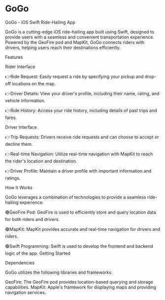# GoGo

GoGo - iOS Swift Ride-Hailing App

GoGo is a cutting-edge iOS ride-hailing app built using Swift, designed to provide users with a seamless and convenient transportation experience. Powered by the GeoFire pod and MapKit, GoGo connects riders with drivers, helping users reach their destinations efficiently.

Features

Rider Interface

👉Ride Request: Easily request a ride by specifying your pickup and drop-off locations on the map.

👉Driver Details: View your driver's profile, including their name, rating, and vehicle information.

👉Ride History: Access your ride history, including details of past trips and fares.


Driver Interface

👉Trip Requests: Drivers receive ride requests and can choose to accept or decline them.

👉Real-time Navigation: Utilize real-time navigation with MapKit to reach the rider's location and destination.

👉Driver Profile: Maintain a driver profile with important information and ratings.

How It Works

GoGo leverages a combination of technologies to provide a seamless ride-hailing experience:

🟢GeoFire Pod: GeoFire is used to efficiently store and query location data for both riders and drivers.

🟢MapKit: MapKit provides accurate and real-time navigation for drivers and riders.

🟢Swift Programming: Swift is used to develop the frontend and backend logic of the app.
Getting Started

Dependencies

GoGo utilizes the following libraries and frameworks:

GeoFire: The GeoFire pod provides location-based querying and storage capabilities.
MapKit: Apple's framework for displaying maps and providing navigation services.
